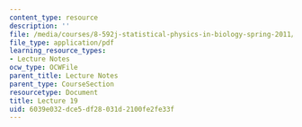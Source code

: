 ```yaml
---
content_type: resource
description: ''
file: /media/courses/8-592j-statistical-physics-in-biology-spring-2011/6039e032dce5df28031d2100fe2fe33f_MIT8_592JS11_lec19.pdf
file_type: application/pdf
learning_resource_types:
- Lecture Notes
ocw_type: OCWFile
parent_title: Lecture Notes
parent_type: CourseSection
resourcetype: Document
title: Lecture 19
uid: 6039e032-dce5-df28-031d-2100fe2fe33f
---
```

